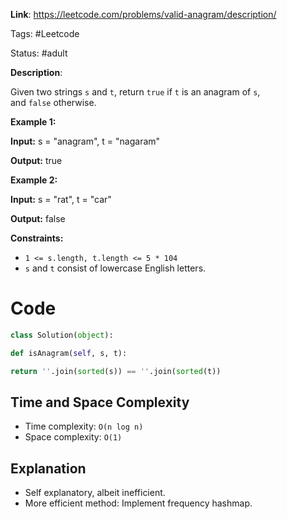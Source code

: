 **Link**: https://leetcode.com/problems/valid-anagram/description/

Tags: #Leetcode 

Status: #adult 

**Description**:

Given two strings `s` and `t`, return `true` if `t` is an anagram of `s`, and `false` otherwise.

**Example 1:**

**Input:** s = "anagram", t = "nagaram"

**Output:** true

**Example 2:**

**Input:** s = "rat", t = "car"

**Output:** false

**Constraints:**

- `1 <= s.length, t.length <= 5 * 104`
- `s` and `t` consist of lowercase English letters.


# Code

```python
class Solution(object):

def isAnagram(self, s, t):

return ''.join(sorted(s)) == ''.join(sorted(t))
```
## Time and Space Complexity

- Time complexity: `O(n log n)`
- Space complexity: `O(1)`
## Explanation

- Self explanatory, albeit inefficient.
- More efficient method: Implement frequency hashmap.